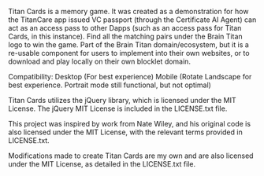 Titan Cards is a memory game. It was created as a demonstration for how the TitanCare app issued VC passport (through the Certificate AI Agent) can act as an access pass to other Dapps (such as an access pass for Titan Cards, in this instance). Find all the matching pairs under the Brain Titan logo to win the game. Part of the Brain Titan domain/ecosystem, but it is a re-usable component for users to implement into their own websites, or to download and play locally on their own blocklet domain.

Compatibility: 
Desktop (For best experience)
Mobile (Rotate Landscape for best experience. Portrait mode still functional, but not optimal)

Titan Cards utilizes the jQuery library, which is licensed under the MIT License. The jQuery MIT License is included in the LICENSE.txt file.

This project was inspired by work from Nate Wiley, and his original code is also licensed under the MIT License, with the relevant terms provided in LICENSE.txt.

Modifications made to create Titan Cards are my own and are also licensed under the MIT License, as detailed in the LICENSE.txt file.
